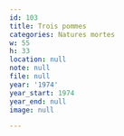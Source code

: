 ```yaml
---
id: 103
title: Trois pommes
categories: Natures mortes
w: 55
h: 33
location: null
note: null
file: null
year: '1974'
year_start: 1974
year_end: null
image: null

---
```

